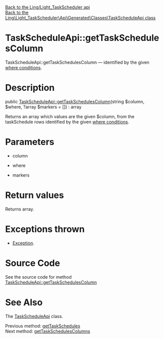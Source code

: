 [Back to the Ling/Light_TaskScheduler api](https://github.com/lingtalfi/Light_TaskScheduler/blob/master/doc/api/Ling/Light_TaskScheduler.md)<br>
[Back to the Ling\Light_TaskScheduler\Api\Generated\Classes\TaskScheduleApi class](https://github.com/lingtalfi/Light_TaskScheduler/blob/master/doc/api/Ling/Light_TaskScheduler/Api/Generated/Classes/TaskScheduleApi.md)


TaskScheduleApi::getTaskSchedulesColumn
================



TaskScheduleApi::getTaskSchedulesColumn — identified by the given [where conditions](https://github.com/lingtalfi/SimplePdoWrapper#the-where-conditions).




Description
================


public [TaskScheduleApi::getTaskSchedulesColumn](https://github.com/lingtalfi/Light_TaskScheduler/blob/master/doc/api/Ling/Light_TaskScheduler/Api/Generated/Classes/TaskScheduleApi/getTaskSchedulesColumn.md)(string $column, $where, ?array $markers = []) : array




Returns an array which values are the given $column, from the taskSchedule rows
identified by the given [where conditions](https://github.com/lingtalfi/SimplePdoWrapper#the-where-conditions).




Parameters
================


- column

    

- where

    

- markers

    


Return values
================

Returns array.


Exceptions thrown
================

- [Exception](http://php.net/manual/en/class.exception.php).&nbsp;







Source Code
===========
See the source code for method [TaskScheduleApi::getTaskSchedulesColumn](https://github.com/lingtalfi/Light_TaskScheduler/blob/master/Api/Generated/Classes/TaskScheduleApi.php#L199-L204)


See Also
================

The [TaskScheduleApi](https://github.com/lingtalfi/Light_TaskScheduler/blob/master/doc/api/Ling/Light_TaskScheduler/Api/Generated/Classes/TaskScheduleApi.md) class.

Previous method: [getTaskSchedules](https://github.com/lingtalfi/Light_TaskScheduler/blob/master/doc/api/Ling/Light_TaskScheduler/Api/Generated/Classes/TaskScheduleApi/getTaskSchedules.md)<br>Next method: [getTaskSchedulesColumns](https://github.com/lingtalfi/Light_TaskScheduler/blob/master/doc/api/Ling/Light_TaskScheduler/Api/Generated/Classes/TaskScheduleApi/getTaskSchedulesColumns.md)<br>

